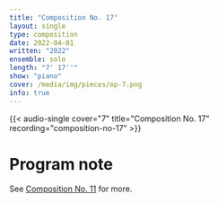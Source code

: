 ```yaml
---
title: "Composition No. 17"
layout: single
type: composition
date: 2022-04-01
written: "2022"
ensemble: solo
length: "7' 17''"
show: "piano"
cover: /media/img/pieces/op-7.png
info: true
---
```


{{< audio-single cover="7" title="Composition No. 17" recording="composition-no-17" >}}

# Program note

See [Composition No. 11](/works/solo/composition-no.-11) for more.